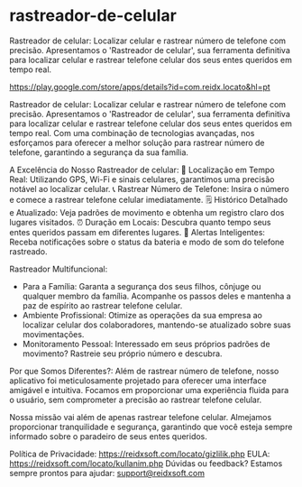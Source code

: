 # rastreador-de-celular
Rastreador de celular: Localizar celular e rastrear número de telefone com precisão. Apresentamos o 'Rastreador de celular', sua ferramenta definitiva para localizar celular e rastrear telefone celular dos seus entes queridos em tempo real.

https://play.google.com/store/apps/details?id=com.reidx.locato&hl=pt

Rastreador de celular: Localizar celular e rastrear número de telefone com precisão.
Apresentamos o 'Rastreador de celular', sua ferramenta definitiva para localizar celular e rastrear telefone celular dos seus entes queridos em tempo real. Com uma combinação de tecnologias avançadas, nos esforçamos para oferecer a melhor solução para rastrear número de telefone, garantindo a segurança da sua família.

A Excelência do Nosso Rastreador de celular:
📍 Localização em Tempo Real: Utilizando GPS, Wi-Fi e sinais celulares, garantimos uma precisão notável ao localizar celular.
📞 Rastrear Número de Telefone: Insira o número e comece a rastrear telefone celular imediatamente.
🗒 Histórico Detalhado e Atualizado: Veja padrões de movimento e obtenha um registro claro dos lugares visitados.
⏰ Duração em Locais: Descubra quanto tempo seus entes queridos passam em diferentes lugares.
🔋 Alertas Inteligentes: Receba notificações sobre o status da bateria e modo de som do telefone rastreado.

Rastreador Multifuncional:

* Para a Família: Garanta a segurança dos seus filhos, cônjuge ou qualquer membro da família. Acompanhe os passos deles e mantenha a paz de espírito ao rastrear telefone celular.
* Ambiente Profissional: Otimize as operações da sua empresa ao localizar celular dos colaboradores, mantendo-se atualizado sobre suas movimentações.
* Monitoramento Pessoal: Interessado em seus próprios padrões de movimento? Rastreie seu próprio número e descubra.

Por que Somos Diferentes?:
Além de rastrear número de telefone, nosso aplicativo foi meticulosamente projetado para oferecer uma interface amigável e intuitiva. Focamos em proporcionar uma experiência fluida para o usuário, sem comprometer a precisão ao rastrear telefone celular.

Nossa missão vai além de apenas rastrear telefone celular. Almejamos proporcionar tranquilidade e segurança, garantindo que você esteja sempre informado sobre o paradeiro de seus entes queridos.

Política de Privacidade: https://reidxsoft.com/locato/gizlilik.php
EULA: https://reidxsoft.com/locato/kullanim.php
Dúvidas ou feedback? Estamos sempre prontos para ajudar: support@reidxsoft.com
